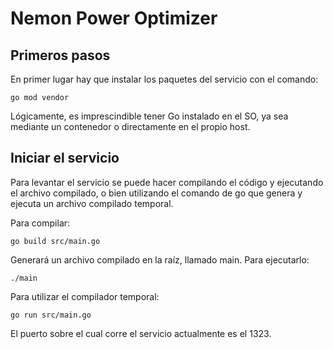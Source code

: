 # Nemon Power Optimizer
## Primeros pasos
En primer lugar hay que instalar los paquetes del servicio con el comando:

`go mod vendor`

Lógicamente, es imprescindible tener Go instalado en el SO, ya sea mediante un contenedor o directamente en el propio host.

## Iniciar el servicio
Para levantar el servicio se puede hacer compilando el código y ejecutando el archivo compilado, o bien utilizando el comando de go que genera y ejecuta un archivo compilado temporal.

Para compilar:

`go build src/main.go`

Generará un archivo compilado en la raíz, llamado main. Para ejecutarlo:

`./main`

Para utilizar el compilador temporal:

`go run src/main.go`

El puerto sobre el cual corre el servicio actualmente es el 1323.

